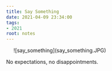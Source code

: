```yaml
---
title: Say Something
date: 2021-04-09 23:34:00
tags:
- 2021
root: notes
---
```

<div style="padding: 0 20px;">![say_something](say_something.JPG)</div>
<p class="center">No expectations, no disappointments.</p>
